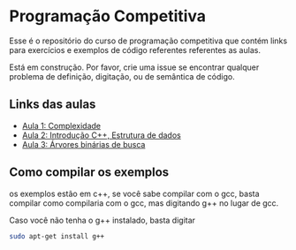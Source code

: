 # Programação Competitiva

Esse é o repositório do curso de programação competitiva que contém links para exercícios e exemplos de código referentes referentes as aulas.

Está em construção. Por favor, crie uma issue se encontrar qualquer problema de definição, digitação, ou de semântica de código.

Links das aulas
------------

- [Aula 1: Complexidade](Aula1/README.md)
- [Aula 2: Introdução C++, Estrutura de dados](Aula2/README.md)
- [Aula 3: Árvores binárias de busca](Aula3/README.md)

Como compilar os exemplos
-------------------------
os exemplos estão em c++, se você sabe compilar com o gcc, basta compilar como compilaria com o gcc, mas digitando g++ no lugar de gcc.

Caso você não tenha o g++ instalado, basta digitar 
```bash
sudo apt-get install g++
```
